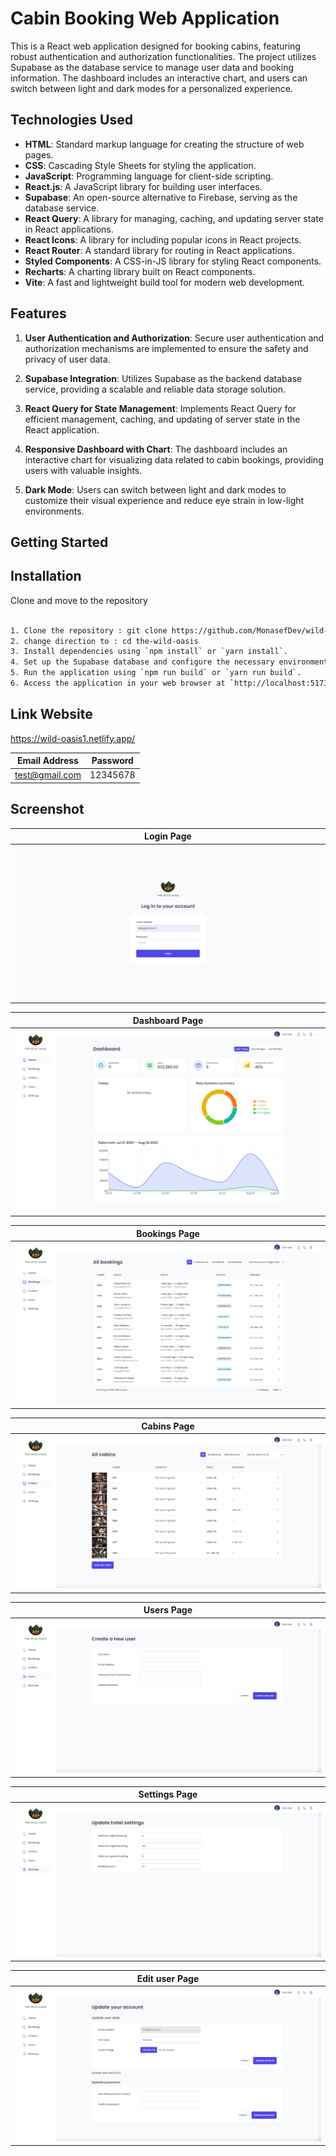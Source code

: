 # Cabin Booking Web Application

This is a React web application designed for booking cabins, featuring robust authentication and authorization functionalities. The project utilizes Supabase as the database service to manage user data and booking information. The dashboard includes an interactive chart, and users can switch between light and dark modes for a personalized experience.

## Technologies Used

- **HTML**: Standard markup language for creating the structure of web pages.
- **CSS**: Cascading Style Sheets for styling the application.
- **JavaScript**: Programming language for client-side scripting.
- **React.js**: A JavaScript library for building user interfaces.
- **Supabase**: An open-source alternative to Firebase, serving as the database service.
- **React Query**: A library for managing, caching, and updating server state in React applications.
- **React Icons**: A library for including popular icons in React projects.
- **React Router**: A standard library for routing in React applications.
- **Styled Components**: A CSS-in-JS library for styling React components.
- **Recharts**: A charting library built on React components.
- **Vite**: A fast and lightweight build tool for modern web development.

## Features

1. **User Authentication and Authorization**: Secure user authentication and authorization mechanisms are implemented to ensure the safety and privacy of user data.

2. **Supabase Integration**: Utilizes Supabase as the backend database service, providing a scalable and reliable data storage solution.

3. **React Query for State Management**: Implements React Query for efficient management, caching, and updating of server state in the React application.

4. **Responsive Dashboard with Chart**: The dashboard includes an interactive chart for visualizing data related to cabin bookings, providing users with valuable insights.

5. **Dark Mode**: Users can switch between light and dark modes to customize their visual experience and reduce eye strain in low-light environments.

## Getting Started

## Installation

Clone and move to the repository

```bash

1. Clone the repository : git clone https://github.com/MonasefDev/wild-oasis.git
2. change direction to : cd the-wild-oasis
3. Install dependencies using `npm install` or `yarn install`.
4. Set up the Supabase database and configure the necessary environment variables.
5. Run the application using `npm run build` or `yarn run build`.
6. Access the application in your web browser at `http://localhost:5173/`.
```

## Link Website

https://wild-oasis1.netlify.app/

| Email Address  | Password |
| -------------- | -------- |
| test@gmail.com | 12345678 |

## Screenshot

| Login Page                                   |
| -------------------------------------------- |
| ![login page](public/screens/login-page.png) |

| Dashboard Page                                   |
| ------------------------------------------------ |
| ![login page](public/screens/dashboard-page.png) |

| Bookings Page                                   |
| ----------------------------------------------- |
| ![login page](public/screens/bookings-page.png) |

| Cabins Page                                   |
| --------------------------------------------- |
| ![login page](public/screens/cabins-page.png) |

| Users Page                                   |
| -------------------------------------------- |
| ![login page](public/screens/users-page.png) |

| Settings Page                                   |
| ----------------------------------------------- |
| ![login page](public/screens/settings-page.png) |

| Edit user Page                                   |
| ------------------------------------------------ |
| ![login page](public/screens/edit-user-page.png) |
